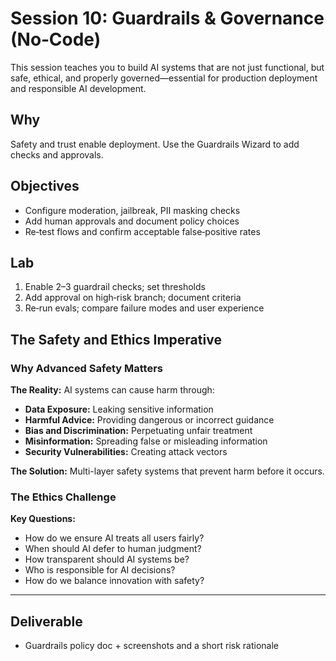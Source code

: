 # Session 10: Guardrails & Governance (No‑Code)

This session teaches you to build AI systems that are not just functional, but safe, ethical, and properly governed—essential for production deployment and responsible AI development.

## Why
Safety and trust enable deployment. Use the Guardrails Wizard to add checks and approvals.

## Objectives
- Configure moderation, jailbreak, PII masking checks
- Add human approvals and document policy choices
- Re‑test flows and confirm acceptable false‑positive rates

## Lab
1. Enable 2–3 guardrail checks; set thresholds
2. Add approval on high‑risk branch; document criteria
3. Re‑run evals; compare failure modes and user experience


## The Safety and Ethics Imperative

### Why Advanced Safety Matters

**The Reality:** AI systems can cause harm through:
- **Data Exposure:** Leaking sensitive information
- **Harmful Advice:** Providing dangerous or incorrect guidance
- **Bias and Discrimination:** Perpetuating unfair treatment
- **Misinformation:** Spreading false or misleading information
- **Security Vulnerabilities:** Creating attack vectors

**The Solution:** Multi-layer safety systems that prevent harm before it occurs.

### The Ethics Challenge

**Key Questions:**
- How do we ensure AI treats all users fairly?
- When should AI defer to human judgment?
- How transparent should AI systems be?
- Who is responsible for AI decisions?
- How do we balance innovation with safety?

---

## Deliverable
- Guardrails policy doc + screenshots and a short risk rationale